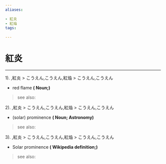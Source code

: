 ```yaml
---
aliases:
    
- 紅炎
- 紅焔
tags:
    
---
```


# 紅炎
---
1).
,紅炎 > こうえん,こうえん,紅焔 > こうえん,こうえん

- red flame
**( Noun;)**
> see also: 
            
2).
,紅炎 > こうえん,こうえん,紅焔 > こうえん,こうえん

- (solar) prominence
**( Noun; Astronomy)**
> see also: 
            
3).
,紅炎 > こうえん,こうえん,紅焔 > こうえん,こうえん

- Solar prominence
**( Wikipedia definition;)**
> see also: 
            